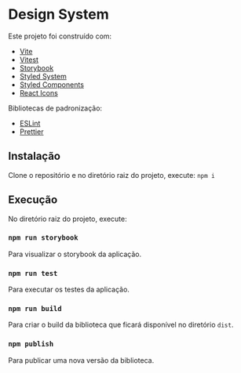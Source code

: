 # Design System

Este projeto foi construído com:

- [Vite](https://vitejs.dev/)
- [Vitest](https://vitest.dev/)
- [Storybook](https://storybook.js.org/)
- [Styled System](https://styled-system.com/)
- [Styled Components](https://styled-components.com/)
- [React Icons](https://react-icons.github.io/react-icons/)

Bibliotecas de padronização:

- [ESLint](https://eslint.org/)
- [Prettier](https://prettier.io/)

## Instalação

Clone o repositório e no diretório raiz do projeto, execute: `npm i`

## Execução

No diretório raiz do projeto, execute:


### `npm run storybook`

Para visualizar o storybook da aplicação.


### `npm run test`

Para executar os testes da aplicação.


### `npm run build`

Para criar o build da biblioteca que ficará disponível no diretório `dist`.


### `npm publish`

Para publicar uma nova versão da biblioteca.

